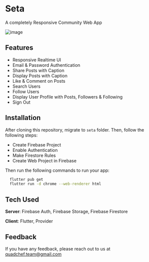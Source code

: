 # Seta

A completely Responsive Community Web App

![image](https://github.com/ashwinsk24/seta_web/assets/71746986/a4272993-917d-4303-8d3e-64a5ea66bf02)


## Features
- Responsive Realtime UI
- Email & Password Authentication
- Share Posts with Caption
- Display Posts with Caption
- Like & Comment on Posts
- Search Users
- Follow Users
- Display User Profile with Posts, Followers & Following
- Sign Out

## Installation
After cloning this repository, migrate to ```seta``` folder. Then, follow the following steps:
- Create Firebase Project
- Enable Authentication
- Make Firestore Rules
- Create Web Project in Firebase

Then run the following commands to run your app:
```bash
  flutter pub get
  flutter run -d chrome --web-renderer html
```

## Tech Used
**Server**: Firebase Auth, Firebase Storage, Firebase Firestore

**Client**: Flutter, Provider
    
## Feedback

If you have any feedback, please reach out to us at quadchef.team@gmail.com
